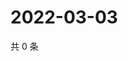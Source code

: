 # 2022-03-03

共 0 条

<!-- BEGIN WEIBO -->
<!-- 最后更新时间 Thu Mar 03 2022 05:11:55 GMT+0800 (China Standard Time) -->

<!-- END WEIBO -->
